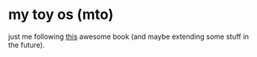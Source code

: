 # my toy os (mto)

just me following [this](https://github.com/nuta/operating-system-in-1000-lines) awesome book (and maybe extending some stuff in the future).
